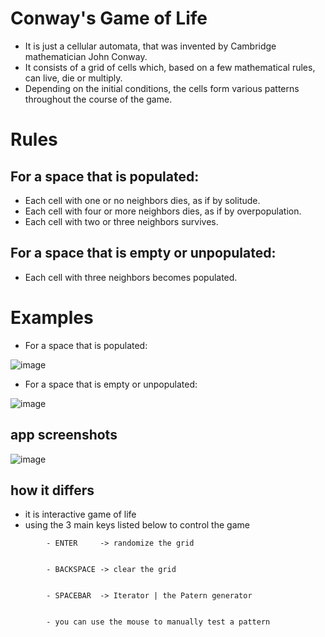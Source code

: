 # Conway's Game of Life
- It is just  a cellular automata, that was invented by Cambridge mathematician John Conway.
- It consists of a grid of cells which, based on a few mathematical rules, can live, die or multiply.
- Depending on the initial conditions, the cells form various patterns throughout the course of the game.

# Rules
## For a space that is populated: 
- Each cell with one or no neighbors dies, as if by solitude.
- Each cell with four or more neighbors dies, as if by overpopulation.
- Each cell with two or three neighbors survives.

## For a space that is empty or unpopulated:
- Each cell with three neighbors becomes populated.

# Examples
- For a space that is populated:
  
 ![image](https://github.com/spiderocta/game-of-life/assets/103882018/6ec2ba41-e983-47d9-8158-bcae182a5990)

- For a space that is empty or unpopulated:
  
 ![image](https://github.com/spiderocta/game-of-life/assets/103882018/36f4ce96-d811-4e8e-a8b4-bcadc1ca1b2f)

## app screenshots
![image](https://github.com/spiderocta/game-of-life/assets/103882018/1ff31bed-bf96-4bad-a473-0b3adfa055b6)

## how it differs 
- it is interactive game of life
- using the 3 main keys listed below to control the game
  
```
        - ENTER     -> randomize the grid
        
  
        - BACKSPACE -> clear the grid
        

        - SPACEBAR  -> Iterator | the Patern generator
        

        - you can use the mouse to manually test a pattern
```

